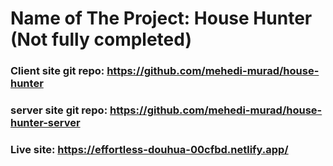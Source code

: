 # Name of The Project: House Hunter (Not fully completed)
### Client site git repo: https://github.com/mehedi-murad/house-hunter
### server site git repo: https://github.com/mehedi-murad/house-hunter-server
### Live site: https://effortless-douhua-00cfbd.netlify.app/
